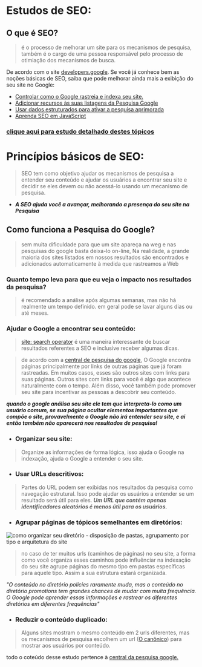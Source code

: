# Estudos de SEO:  
## O que é SEO?  
> é o processo de melhorar um site para os mecanismos de pesquisa, também é o cargo de uma pessoa responsável pelo processo de otimiação dos mecanismos de busca.  

De acordo com o site [developers.google](https://developers.google.com/search/docs?hl=pt-br). Se você já conhece bem as noções básicas de SEO, saiba que pode melhorar ainda mais a exibição do seu site no Google:  
 - [Controlar como o Google rastreia e indexa seu site.](https://developers.google.com/search/docs/crawling-indexing?hl=pt-br)
 - [Adicionar recursos às suas listagens da Pesquisa Google](https://developers.google.com/search/docs/appearance/visual-elements-gallery?hl=pt-br)
 - [Usar dados estruturados para ativar a pesquisa aprimorada](https://developers.google.com/search/docs/appearance/structured-data/intro-structured-data?hl=pt-br)
 - [Aprenda SEO em JavaScript](https://developers.google.com/search/docs/crawling-indexing/javascript/javascript-seo-basics?hl=pt-br)

 ### [clique aqui para estudo detalhado destes tópicos](./more.md)
 # Princípios básicos de SEO:  
> SEO  tem como objetivo ajudar os mecanismos de pesquisa a entender seu conteúdo e ajudar os usuários a encontrar seu site e decidir se eles devem ou não acessá-lo usando um mecanismo de pesquisa.

- ***A SEO ajuda você a avançar, melhorando a presença do seu site na Pesquisa***

## Como funciona a Pesquisa do Google?  
> sem muita dificuldade para que um site apareça na weg e nas pesquisas do google basta deixa-lo on-line, Na realidade, a grande maioria dos sites listados em nossos resultados são encontrados e adicionados automaticamente à medida que rastreamos a Web
### Quanto tempo leva para que eu veja o impacto nos resultados da pesquisa?
> é recomendado a análise após algumas semanas, mas não há realmente um tempo definido. em geral pode se lavar alguns dias ou até meses.  
### Ajudar o Google a encontrar seu conteúdo:  
> [site: search operator](https://search.google.com/search-console/welcome) é uma maneira interessante de buscar resultados referentes a SEO e inclusive receber algumas dicas.  

>de acordo com a [central de pesquisa do google](https://developers.google.com/search/docs/fundamentals/seo-starter-guide?hl=pt-br), O Google encontra páginas principalmente por links de outras páginas que já foram rastreadas. Em muitos casos, esses são outros sites com links para suas páginas. Outros sites com links para você é algo que acontece naturalmente com o tempo. Além disso, você também pode promover seu site para incentivar as pessoas a descobrir seu conteúdo.

***quando o google análisa seu site ele tem que interpreta-lo como um usuário comum, se sua página ocultar elementos importantes que compõe o site, provavelmente o Google não irá entender seu site, e ai então também não aparecerá nos resultados de pesquisa!***

- ### Organizar seu site:  
 >Organize as informações de forma lógica, isso ajuda o Google na indexação, ajuda o Google a entender o seu site.
- ### Usar URLs descritivos:
>Partes do URL podem ser exibidas nos resultados da pesquisa como navegação estrutural. Isso pode ajudar os usuários a entender se um resultado será útil para eles.
***Um URL que contém apenas identificadores aleatórios é menos útil para os usuários.***
 - ### Agrupar páginas de tópicos semelhantes em diretórios:  
 ![como organizar seu diretório - disposição de pastas, agrupamento por tipo e arquitetura do site](https://developers.google.com/static/search/docs/images/grouping-pages-in-directories.png?hl=pt-br)

 > no caso de ter muitos urls (caminhos de páginas) no seu site, a forma como você organiza esses caminhos pode influênciar na indexação do seu site agrupe páginas do mesmo tipo em pastas específicas para aquele tipo. Assim a sua estrutura estará organizada.  

 _"O conteúdo no diretório policies raramente muda, mas o conteúdo no diretório promotions tem grandes chances de mudar com muita frequência. O Google pode aprender essas informações e rastrear os diferentes diretórios em diferentes frequências"_
 - ### Reduzir o conteúdo duplicado:
 > Alguns sites mostram o mesmo conteúdo em 2 urls diferentes, mas os mecanismos de pesquisa escolhem um url ([O canônico](./canonico.md)) para mostrar aos usuários por conteúdo.

todo  o coteúdo desse estudo pertence à [central da pesquisa google.](https://developers.google.com/search/docs/fundamentals/creating-helpful-content?hl=pt-br)